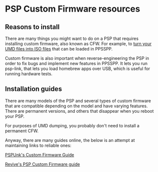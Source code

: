 # PSP Custom Firmware resources

## Reasons to install

There are many things you might want to do on a PSP that requires installing custom firmware, also known as CFW. For example, to [turn your UMD files into ISO files](docs/getting-started/dumping-games) that can be loaded in PPSSPP.

Custom firmware is also important when reverse-engineering the PSP in order to fix bugs and implement new features in PPSSPP. It lets you run psp-link, that lets you load homebrew apps over USB, which is useful for running hardware tests.

## Installation guides

There are many models of the PSP and several types of custom firmware that are compatible depending on the model and have varying features. There are permanent versions, and others that disappear when you reboot your PSP.

For purposes of UMD dumping, you probably don't need to install a permanent CFW.

Anyway, there are many guides online, the below is an attempt at maintaining links to reliable ones:

[PSPUnk's Custom Firmware Guide](https://pspunk.com/psp-cfw/)

[Revive's PSP Custom Firmware guide](https://revive.today/psp/cfw/)